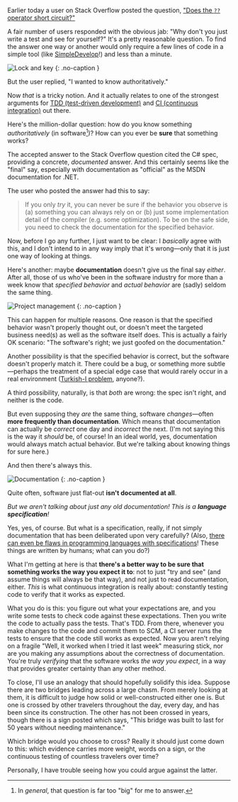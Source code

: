 Earlier today a user on Stack Overflow posted the question, ["Does the `??` operator short circuit?"](http://stackoverflow.com/questions/5318912/does-c-operator-short-circuit)

A fair number of users responded with the obvious jab: "Why don't you just write a test and see for yourself?" It's a pretty reasonable question. To find the answer one way or another would only require a few lines of code in a simple tool (like [SimpleDevelop](https://github.com/dtao/SimpleDevelop)!) and less than a minute.

![Lock and key](/images/lock-and-key.jpg)
{: .no-caption }

But the user replied, "I wanted to know authoritatively."

Now *that* is a tricky notion. And it actually relates to one of the strongest arguments for [TDD (test-driven development)](http://en.wikipedia.org/wiki/Test-driven_development) and [CI (continuous integration)](http://en.wikipedia.org/wiki/Continuous_integration) out there.

Here's the million-dollar question: how do you know something *authoritatively* (in software[^tricky-question])? How can you ever be **sure** that something works?

The accepted answer to the Stack Overflow question cited the C# spec, providing a concrete, *documented* answer. And this certainly seems like the "final" say, especially with documentation as "official" as the MSDN documentation for .NET.

The user who posted the answer had this to say:

> If you only *try* it, you can never be sure if the behavior you observe is (a) something you can always rely on or (b) just some implementation detail of the compiler (e.g. some optimization). To be on the safe side, you need to check the documentation for the specified behavior.

Now, before I go any further, I just want to be clear: I *basically* agree with this, and I don't intend to in any way imply that it's wrong—only that it is just one way of looking at things.

Here's another: maybe **documentation** doesn't give us the final say *either*. After all, those of us who've been in the software industry for more than a week know that *specified behavior* and *actual behavior* are (sadly) seldom the same thing.

![Project management](/images/project-management-cartoon.png)
{: .no-caption }

This can happen for multiple reasons. One reason is that the specified behavior wasn't properly thought out, or doesn't meet the targeted business need(s) as well as the software itself does. This is actually a fairly OK scenario: "The software's right; we just goofed on the documentation."

Another possibility is that the specified behavior is correct, but the software doesn't properly match it. There could be a bug, or something more subtle—perhaps the treatment of a special edge case that would rarely occur in a real environment ([Turkish-I problem](http://www.codinghorror.com/blog/2008/03/whats-wrong-with-turkey.html), anyone?).

A third possibility, naturally, is that *both* are wrong: the spec isn't right, and neither is the code.

But even supposing they *are* the same thing, software *changes*—often **more frequently than documentation**. Which means that documentation can actually be *correct* one day and *incorrect* the next. (I'm not saying this is the way it *should* be, of course! In an ideal world, yes, documentation would always match actual behavior. But we're talking about knowing things for sure here.)

And then there's always this.

![Documentation](/images/how-the-project-was-documented.png)
{: .no-caption }

Quite often, software just flat-out **isn't documented at all**.

*But we aren't talking about just any old documentation! This is a **language specification**!*

Yes, yes, of course. But what is a specification, really, if not simply documentation that has been deliberated upon very carefully? (Also, [there can even be flaws in programming languages with specifications](http://stackoverflow.com/questions/4642665/why-does-capturing-a-mutable-struct-variable-inside-a-closure-within-a-using-stat)! These things are written by humans; what can you do?)

What I'm getting at here is that **there's a better way to be sure that something works the way you expect it to**: not to just "try and see" (and assume things will always be that way), and not just to read documentation, either. *This* is what continuous integration is really about: constantly testing code to verify that it works as expected.

What you do is this: you figure out what your expectations are, and you write some tests to check code against these expectations. Then you write the code to actually pass the tests. That's TDD. From there, whenever you make changes to the code and commit them to SCM, a CI server runs the tests to ensure that the code still works as expected. Now you aren't relying on a fragile "Well, it worked when I tried it last week" measuring stick, nor are you making any assumptions about the correctness of documentation. You're truly *verifying* that the software works *the way you expect*, in a way that provides greater certainty than any other method.

To close, I'll use an analogy that should hopefully solidify this idea. Suppose there are two bridges leading across a large chasm. From merely looking at them, it is difficult to judge how solid or well-constructed either one is. But one is crossed by other travelers throughout the day, every day, and has been since its construction. The other has not been crossed in years, though there is a sign posted which says, "This bridge was built to last for 50 years without needing maintenance."

Which bridge would you choose to cross? Really it should just come down to this: which evidence carries more weight, words on a sign, or the continuous testing of countless travelers over time?

Personally, I have trouble seeing how you could argue against the latter.

[^tricky-question]: In *general*, that question is far too "big" for me to answer.
